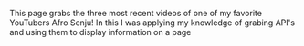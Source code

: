 This page grabs the three most recent videos of one of my favorite YouTubers Afro Senju! 
In this I was applying my knowledge of grabing API's and using them to display information on a page
